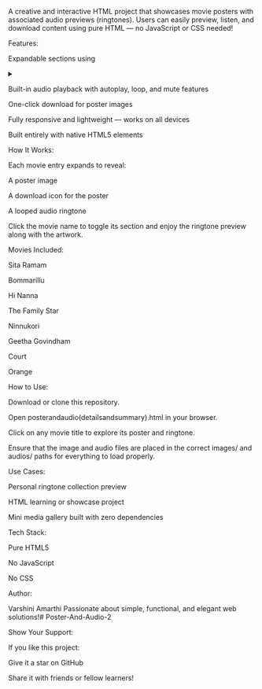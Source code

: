 A creative and interactive HTML project that showcases movie posters with associated audio previews (ringtones). Users can easily preview, listen, and download content using pure HTML — no JavaScript or CSS needed!

Features:

Expandable sections using <details> and <summary>

Built-in audio playback with autoplay, loop, and mute features

One-click download for poster images

Fully responsive and lightweight — works on all devices

Built entirely with native HTML5 elements

How It Works:

Each movie entry expands to reveal:

A poster image

A download icon for the poster

A looped audio ringtone

Click the movie name to toggle its section and enjoy the ringtone preview along with the artwork.

Movies Included:

Sita Ramam

Bommarillu

Hi Nanna

The Family Star

Ninnukori

Geetha Govindham

Court

Orange

How to Use:

Download or clone this repository.

Open posterandaudio(detailsandsummary).html in your browser.

Click on any movie title to explore its poster and ringtone.

Ensure that the image and audio files are placed in the correct images/ and audios/ paths for everything to load properly.

Use Cases:

Personal ringtone collection preview

HTML learning or showcase project

Mini media gallery built with zero dependencies

Tech Stack:

Pure HTML5

No JavaScript

No CSS

Author:

Varshini Amarthi
Passionate about simple, functional, and elegant web solutions!# Poster-And-Audio-2


Show Your Support:

If you like this project:

Give it a star on GitHub

Share it with friends or fellow learners!
